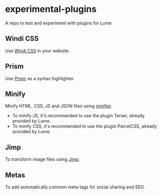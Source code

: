 # experimental-plugins

A repo to test and experiment with plugins for Lume

## Windi CSS

Use [Windi CSS](https://windicss.org/) in your website.

## Prism

Use [Prism](https://prismjs.com/) as a syntax highlighter.

## Minify

Minify HTML, CSS, JS and JSON files using
[minifier](https://github.com/sno2/minifier).

- To minify JS, it's recommended to use the plugin Terser, already provided by
  Lume.
- To minify CSS, it's recommended to use the plugin ParcelCSS, already provided
  by Lume.

## Jimp

To transform image files using [Jimp](https://github.com/oliver-moran/jimp).

## Metas

To add automatically common meta tags for social sharing and SEO.
